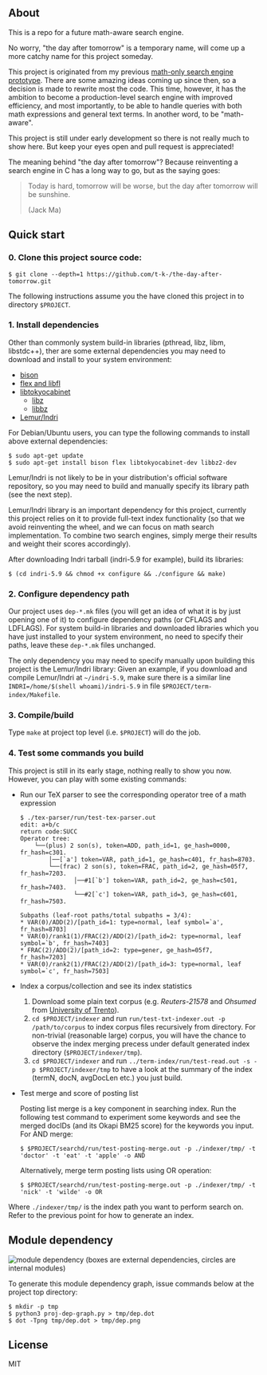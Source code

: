 ## About
This is a repo for a future math-aware search engine.

No worry, "the day after tomorrow" is a temporary name, will come up a more catchy name for this project someday.

This project is originated from my previous [math-only search engine prototype](https://github.com/t-k-/opmes).
There are some amazing ideas coming up since then, so a decision is made to rewrite most the code.
This time, however, it has the ambition to become a production-level search engine with improved efficiency, and most importantly, to be able to handle queries with both math expressions and general text terms. In another word, to be "math-aware".

This project is still under early development so there is not really much to show here.
But keep your eyes open and pull request is appreciated!

The meaning behind "the day after tomorrow"? Because reinventing a search engine in C has a long way to go, but as the saying goes:

> Today is hard, tomorrow will be worse,
> but the day after tomorrow will be sunshine.
>
> (Jack Ma)

## Quick start

### 0. Clone this project source code:
```
$ git clone --depth=1 https://github.com/t-k-/the-day-after-tomorrow.git
```
The following instructions assume you the have cloned this project in to directory `$PROJECT`.

### 1. Install dependencies
Other than commonly system build-in libraries (pthread, libz, libm, libstdc++), ther are some external dependencies you may need to download and install to your system environment:

* [bison](http://ftp.gnu.org/gnu/bison/bison-3.0.tar.xz)
* [flex and libfl](http://sourceforge.net/projects/flex/files/flex-2.5.39.tar.xz/download)
* [libtokyocabinet](http://fallabs.com/tokyocabinet/tokyocabinet-1.4.48.tar.gz)
	* [libz](http://zlib.net/zlib-1.2.8.tar.gz)
	* [libbz](http://www.bzip.org/1.0.6/bzip2-1.0.6.tar.gz)
* [Lemur/Indri](https://sourceforge.net/projects/lemur/files/lemur/indri-5.9/indri-5.9.tar.gz/download)

For Debian/Ubuntu users, you can type the following commands to install above external dependencies:
```
$ sudo apt-get update
$ sudo apt-get install bison flex libtokyocabinet-dev libbz2-dev
```
Lemur/Indri is not likely to be in your distribution's official software repository, so you may need to build and manually specify its library path (see the next step).

Lemur/Indri library is an important dependency for this project, currently this project relies on it to provide full-text index functionality (so that we avoid reinventing the wheel, and we can focus on math search implementation. To combine two search engines, simply merge their results and weight their scores accordingly).


After downloading Indri tarball (indri-5.9 for example), build its libraries:

```
$ (cd indri-5.9 && chmod +x configure && ./configure && make)
```

### 2. Configure dependency path
Our project uses `dep-*.mk` files (you will get an idea of what it is by just opening one of it) to configure dependency paths  (or CFLAGS and LDFLAGS). For system build-in libraries and downloaded libraries which you have just installed to your system environment, no need to specify their paths, leave these `dep-*.mk` files unchanged.

The only dependency you may need to specify manually upon building this project is the Lemur/Indri library: Given an example, if you download and compile Lemur/Indri at `~/indri-5.9`,  make sure there is a similar line `INDRI=/home/$(shell whoami)/indri-5.9` in file `$PROJECT/term-index/Makefile`.

### 3. Compile/build
Type `make` at project top level (i.e. `$PROJECT`) will do the job.

### 4. Test some commands you build
This project is still in its early stage, nothing really to show you now. However, you can play with some existing commands:

* Run our TeX parser to see the corresponding operator tree of a math expression
	```
	$ ./tex-parser/run/test-tex-parser.out
	edit: a+b/c
	return code:SUCC
	Operator tree:
	    └──(plus) 2 son(s), token=ADD, path_id=1, ge_hash=0000, fr_hash=c301.
	        │──[`a'] token=VAR, path_id=1, ge_hash=c401, fr_hash=8703.
	        └──(frac) 2 son(s), token=FRAC, path_id=2, ge_hash=05f7, fr_hash=7203.
	               │──#1[`b'] token=VAR, path_id=2, ge_hash=c501, fr_hash=7403.
	               └──#2[`c'] token=VAR, path_id=3, ge_hash=c601, fr_hash=7503.

	Subpaths (leaf-root paths/total subpaths = 3/4):
	* VAR(0)/ADD(2)/[path_id=1: type=normal, leaf symbol=`a', fr_hash=8703]
	* VAR(0)/rank1(1)/FRAC(2)/ADD(2)/[path_id=2: type=normal, leaf symbol=`b', fr_hash=7403]
	* FRAC(2)/ADD(2)/[path_id=2: type=gener, ge_hash=05f7, fr_hash=7203]
	* VAR(0)/rank2(1)/FRAC(2)/ADD(2)/[path_id=3: type=normal, leaf symbol=`c', fr_hash=7503]
	```

* Index a corpus/collection and see its index statistics
	1. Download some plain text corpus (e.g. *Reuters-21578* and *Ohsumed* from [University of Trento](http://disi.unitn.it/moschitti/corpora.htm)).
	2. `cd $PROJECT/indexer` and run `run/test-txt-indexer.out -p /path/to/corpus` to index corpus files recursively from directory. For non-trivial (reasonable large) corpus, you will have the chance to observe the index merging precess under default generated index directory (`$PROJECT/indexer/tmp`).
	3. `cd $PROJECT/indexer` and run `../term-index/run/test-read.out -s -p $PROJECT/indexer/tmp` to have a look at the summary of the index (termN, docN, avgDocLen etc.) you just build.

* Test merge and score of posting list 

	Posting list merge is a key component in searching index. Run the following test command to experiment some keywords and see the merged docIDs (and its Okapi BM25 score) for the keywords you input.
	For AND merge:
	```
	$ $PROJECT/searchd/run/test-posting-merge.out -p ./indexer/tmp/ -t 'doctor' -t 'eat' -t 'apple' -o AND
	```
	Alternatively, merge term posting lists using OR operation:
	```
	$ $PROJECT/searchd/run/test-posting-merge.out -p ./indexer/tmp/ -t 'nick' -t 'wilde' -o OR
	```
Where `./indexer/tmp/` is the index path you want to perform search on. Refer to the previous point for how to generate an index.

## Module dependency
![module dependency](https://raw.githubusercontent.com/t-k-/cowpie-lab/master/dep.png)
(boxes are external dependencies, circles are internal modules)

To generate this module dependency graph, issue commands below at the project top directory:

```
$ mkdir -p tmp
$ python3 proj-dep-graph.py > tmp/dep.dot
$ dot -Tpng tmp/dep.dot > tmp/dep.png
```

## License
MIT
